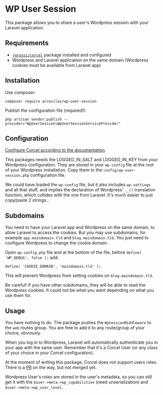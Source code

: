 # WP User Session

This package allows you to share a user's Wordpress session with your Laravel application.

## Requirements

* [`jgrossi/corcel`](https://packagist.org/packages/jgrossi/corcel) package installed and configured
* Wordpress and Laravel application on the same domain (Wordpress cookies must be available from Laravel app)

## Installation

Use composer:

`composer require arcesilas/wp-user-session`

Publish the configuration file (required!):

`php artisan vendor:publish --provider="WpUserSession\WpUserSessionServiceProvider"`

## Configuration

[Configure Corcel according to the documentation](https://github.com/corcel/corcel#database-setup).

This packages needs the LOGGED_IN_SALT and LOGGED_IN_KEY from your Wordpress configuration. They are stored in your `wp-config` file at the root of your Wordpress installation. Copy them to the `config/wp-user-session.php` configuration file.

We could have loaded the `wp-config` file, but it also includes `wp-settings` and all that stuff, and implies the declaration of Wordpress' `__()` translation function, which collides with the one from Laravel. It's much easier to just copy/paste 2 strings...

## Subdomains

You need to have your Laravel app and Wordpress on the same domain, to allow Laravel to access the cookies. But you may use subdomains, for example `app.maindomain.tld` and `blog.maindomain.tld`. You just need to configure Wordpress to change the cookie domain.

Open `wp-config.php` file and at the bottom of the file, before `define( 'WP_DEBUG', false );` add:

```
define( 'COOKIE_DOMAIN', 'maindomain.tld' );
```

This will prevent Wordpress from setting cookies on `blog.maindomain.tld`.

Be careful! If you have other subdomains, they will be able to read the Wordpress cookies. It could not be what you want depending on what you use them for.

## Usage

You have nothing to do. The package pushes the `WpSessionMiddleware` to the `web` routes group. You are free to add it to any route/group of your choice, obviously.

When you log in to Wordpress, Laravel will automatically authenticate you in your app with the same user. Remember that it's a Corcel User (or any class of your choice in your Corcel configuration).

At the moment of writing this package, Corcel does not support users roles. There is a [PR](https://github.com/corcel/corcel/pull/352) on the way, but not merged yet.

Wordpress User's roles are stored in the user's metadata, so you can still get it with the `$user->meta->wp_capabilities` (need unserialization) and `$user->meta->wp_user_level`.
